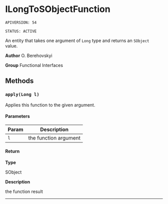 # ILongToSObjectFunction

`APIVERSION: 54`

`STATUS: ACTIVE`

An entity that takes one argument of `Long` type and returns an `SObject` value.


**Author** O. Berehovskyi


**Group** Functional Interfaces

## Methods
### `apply(Long l)`

Applies this function to the given argument.

#### Parameters
|Param|Description|
|---|---|
|`l`|the function argument|

#### Return

**Type**

SObject

**Description**

the function result

---
